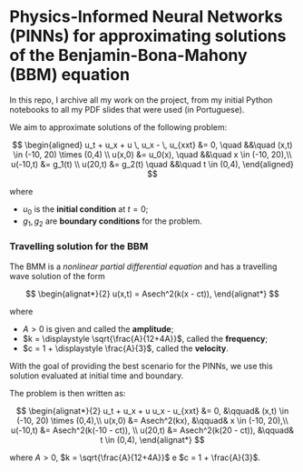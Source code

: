 # Physics-Informed Neural Networks (PINNs) for approximating solutions of the Benjamin-Bona-Mahony (BBM) equation

In this repo, I archive all my work on the project, from my initial Python notebooks to all my PDF slides that were used (in Portuguese).

We aim to approximate solutions of the following problem: 

$$
\begin{aligned}
    u_t + u_x + u \, u_x - \, u_{xxt} &= 0, \quad &&\quad (x,t) \in  (-10, 20) \times (0,4) \\
   u(x,0) &= u_0(x),                 \quad &&\quad x \in (-10, 20),\\
   u(-10,t) &= g_1(t) \\
   u(20,t) &= g_2(t)                      \quad &&\quad t \in (0,4),
\end{aligned}
$$

where 
- $u_0$ is the **initial condition** at $t = 0$;
- $g_1, g_2$ are **boundary conditions** for the problem.

### Travelling solution for the BBM

The BMM is a _nonlinear partial differential equation_ and has a travelling wave solution of the form

$$
\begin{alignat*}{2}
    u(x,t) = Asech^2(k(x - ct)),
\end{alignat*}
$$

where 
- $A > 0$ is given and called the **amplitude**;
- $k = \displaystyle \sqrt{\frac{A}{12+4A}}$, called the **frequency**;
- $c = 1 + \displaystyle \frac{A}{3}$, called the **velocity**.

With the goal of providing the best scenario for the PINNs, we use this solution evaluated at initial time and boundary. 

The problem is then written as:

$$
    \begin{alignat*}{2}
        u_t + u_x + u u_x - u_{xxt} &= 0, &\qquad& (x,t) \in  (-10, 20) \times (0,4),\\
        u(x,0) &= Asech^2(kx), &\qquad& x \in (-10, 20),\\
        u(-10,t) &= Asech^2(k(-10 - ct)), \\
        u(20,t) &= Asech^2(k(20 - ct)), &\qquad& t \in (0,4),
    \end{alignat*}
$$

where $A > 0$, $k = \sqrt{\frac{A}{12+4A}}$ e $c = 1 + \frac{A}{3}$.
